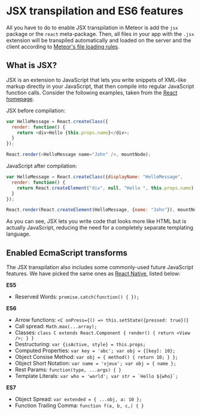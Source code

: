 <h1>JSX transpilation and ES6 features</h1>

All you have to do to enable JSX transpilation in Meteor is add the `jsx` package or the `react` meta-package. Then, all files in your app with the `.jsx` extension will be transpiled automatically and loaded on the server and the client according to [Meteor's file loading rules](http://docs.meteor.com/#/full/structuringyourapp).

## What is JSX?

JSX is an extension to JavaScript that lets you write snippets of XML-like markup directly in your JavaScript, that then compile into regular JavaScript function calls. Consider the following examples, taken from the [React homepage](https://facebook.github.io/react/).

JSX before compilation:

```js
var HelloMessage = React.createClass({
  render: function() {
    return <div>Hello {this.props.name}</div>;
  }
});

React.render(<HelloMessage name="John" />, mountNode);
```

JavaScript after compilation:

```js
var HelloMessage = React.createClass({displayName: "HelloMessage",
  render: function() {
    return React.createElement("div", null, "Hello ", this.props.name);
  }
});

React.render(React.createElement(HelloMessage, {name: "John"}), mountNode);
```

As you can see, JSX lets you write code that looks more like HTML but is actually JavaScript, reducing the need for a completely separate templating language.

## Enabled EcmaScript transforms

The JSX transpilation also includes some commonly-used future JavaScript features. We have picked the same ones as [React Native](https://facebook.github.io/react-native/docs/javascript-environment.html#javascript-syntax-transformers), listed below:

**ES5**

- Reserved Words: `promise.catch(function() { });`

**ES6**

- Arrow functions: `<C onPress={() => this.setState({pressed: true})}`
- Call spread: `Math.max(...array);`
- Classes: `class C extends React.Component { render() { return <View />; } }`
- Destructuring: `var {isActive, style} = this.props;`
- Computed Properties: `var key = 'abc'; var obj = {[key]: 10};`
- Object Consise Method: `var obj = { method() { return 10; } };`
- Object Short Notation: `var name = 'vjeux'; var obj = { name };`
- Rest Params: `function(type, ...args) { }`
- Template Literals: ``var who = 'world'; var str = `Hello ${who}`;``

**ES7**

- Object Spread: `var extended = { ...obj, a: 10 };`
- Function Trailing Comma: `function f(a, b, c,) { }`

